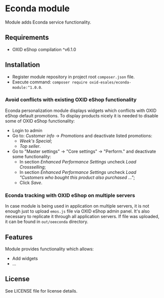 Econda module
=============

Module adds Econda service functionality.

## Requirements

* OXID eShop compilation ^v6.1.0

## Installation

* Register module repository in project root `composer.json` file.
* Execute command: `composer require oxid-esales/econda-module:^1.0.0`.

### Avoid conflicts with existing OXID eShop functionality

Econda personalization module displays widgets which conflicts with OXID eShop default promotions.
To display products nicely it is needed to disable some of OXID eShop functionality:

* Login to admin
* Go to: *Customer info* -> *Promotions* and deactivate listed promotions:
  * *Week's Special*;
  * *Top seller*.
* Go to "Master settings" -> "Core settings" -> "Perform." and deactivate some functionality:
  * In section *Enhanced Performance Settings* uncheck *Load Crossselling*;
  * In section *Enhanced Performance Settings* uncheck *Load "Customers who bought this product also purchased ..."*;
  * Click *Save*.
  
### Econda tracking with OXID eShop on multiple servers

In case module is being used in application on multiple servers, it is not enough just to upload `emos.js` file via
OXID eShop admin panel. It's also necessary to replicate it through all application servers.
If file was uploaded, it can be found in `out/oeeconda` directory.

## Features

Module provides functionality which allows:
* Add widgets
* ...

## License

See LICENSE file for license details.
